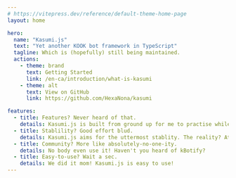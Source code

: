 ```yaml
---
# https://vitepress.dev/reference/default-theme-home-page
layout: home

hero:
  name: "Kasumi.js"
  text: "Yet another KOOK bot framework in TypeScript"
  tagline: Which is (hopefully) still being maintained.
  actions:
    - theme: brand
      text: Getting Started
      link: /en-ca/introduction/what-is-kasumi
    - theme: alt
      text: View on GitHub
      link: https://github.com/HexaNona/kasumi

features:
  - title: Features? Never heard of that.
    details: Kasumi.js is built from ground up for me to practise while having fun.
  - title: Stablility? Good effort blud.
    details: Kasumi.js aims for the uttermost stablity. The reality? At lease we tried.
  - title: Community? More like absolutely-no-one-ity.
    details: No body even use it! Haven't you heard of kBotify?
  - title: Easy-to-use? Wait a sec.
    details: We did it mom! Kasumi.js is easy to use!
---
```


